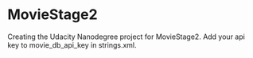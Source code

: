 # MovieStage2
Creating the Udacity Nanodegree project for MovieStage2. Add your api key to movie_db_api_key in strings.xml.
